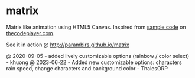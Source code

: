 # matrix
Matrix like animation using HTML5 Canvas. Inspired from [sample code](http://thecodeplayer.com/walkthrough/matrix-rain-animation-html5-canvas-javascript) on [thecodeplayer.com](http://thecodeplayer.com/).

See it in action @ http://parambirs.github.io/matrix

@ 2020-09-05 - added lively customizable options (rainbow / color select) - khuong
@ 2023-06-22 - Added new customizable options: characters rain speed, change characters and background color - ThalesORP